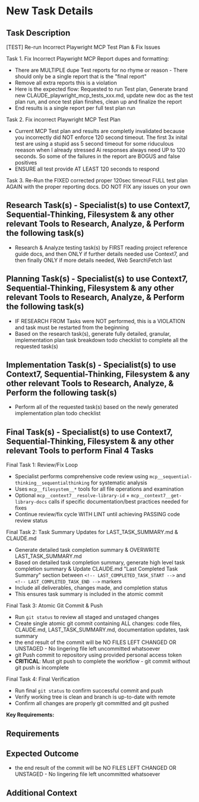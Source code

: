 # New Task Details

## Task Description

[TEST] Re-run Incorrect Playwright MCP Test Plan & Fix Issues

Task 1. Fix Incorrect Playwright MCP Report dupes and formatting:

- There are MULTIPLE dupe Test reports for no rhyme or reason - There should only be a single report that is the "final report"
- Remove all extra reports this is a violation
- Here is the expected flow: Requested to run Test plan, Generate brand new CLAUDE_playwright_mcp_tests_xxx.md, update new doc as the test plan run, and once test plan finshes, clean up and finalize the report
- End results is a single report per full test plan run

Task 2. Fix incorrect Playwright MCP Test Plan

- Current MCP Test plan and results are completly invalidated because you incorrectly did NOT enforce 120 second timeout. The first 3x inital test are using a stupid ass 5 second timeout for some riduculous reeason when I already stressed Ai responses always need UP to 120 seconds. So some of the failures in the report are BOGUS and false positives
- ENSURE all test provide AT LEAST 120 seconds to respond

Task 3. Re-Run the FIXED corrected proper 120sec timeout FULL test plan AGAIN with the proper reporting docs. DO NOT FIX any issues on your own

## Research Task(s) - Specialist(s) to use Context7, Sequential-Thinking, Filesystem & any other relevant Tools to Research, Analyze, & Perform the following task(s)

- Research & Analyze testing task(s) by FIRST reading project reference guide docs, and then ONLY if further details needed use Context7, and then finally ONLY if more details needed, Web Search\Fetch last

## Planning Task(s) - Specialist(s) to use Context7, Sequential-Thinking, Filesystem & any other relevant Tools to Research, Analyze, & Perform the following task(s)

- IF RESEARCH FROM Tasks were NOT performed, this is a VIOLATION and task must be restarted from the beginning
- Based on the research task(s), generate fully detailed, granular, implementation plan task breakdown todo checklist to complete all the requested task(s)

## Implementation Task(s) - Specialist(s) to use Context7, Sequential-Thinking, Filesystem & any other relevant Tools to Research, Analyze, & Perform the following task(s)

- Perform all of the requested task(s) based on the newly generated implementation plan todo checklist

## Final Task(s) - Specialist(s) to use Context7, Sequential-Thinking, Filesystem & any other relevant Tools to perform Final 4 Tasks

Final Task 1: Review/Fix Loop

- Specialist performs comprehensive code review using `mcp__sequential-thinking__sequentialthinking` for systematic analysis
- Uses `mcp__filesystem__*` tools for all file operations and examination
- Optional `mcp__context7__resolve-library-id` + `mcp__context7__get-library-docs` calls if specific documentation/best practices needed for fixes
- Continue review/fix cycle WITH LINT until achieving PASSING code review status

Final Task 2: Task Summary Updates for LAST_TASK_SUMMARY.md & CLAUDE.md

- Generate detailed task completion summary & OVERWRITE LAST_TASK_SUMMARY.md
- Based on detailed task completion summary, generate high level task completion summary & Update CLAUDE.md "Last Completed Task Summary" section between `<!-- LAST_COMPLETED_TASK_START -->` and `<!-- LAST_COMPLETED_TASK_END -->` markers
- Include all deliverables, changes made, and completion status
- This ensures task summary is included in the atomic commit

Final Task 3: Atomic Git Commit & Push

- Run `git status` to review all staged and unstaged changes
- Create single atomic git commit containing ALL changes: code files, CLAUDE.md, LAST_TASK_SUMMARY.md, documentation updates, task summary
- the end result of the commit will be NO FILES LEFT CHANGED OR UNSTAGED - No lingering file left uncommitted whatsoever
- git Push commit to repository using provided personal access token
- **CRITICAL**: Must git push to complete the workflow - git commit without git push is incomplete

Final Task 4: Final Verification

- Run final `git status` to confirm successful commit and push
- Verify working tree is clean and branch is up-to-date with remote
- Confirm all changes are properly git committed and git pushed

**Key Requirements:**

## Requirements

## Expected Outcome

- the end result of the commit will be NO FILES LEFT CHANGED OR UNSTAGED - No lingering file left uncommitted whatsoever

## Additional Context
